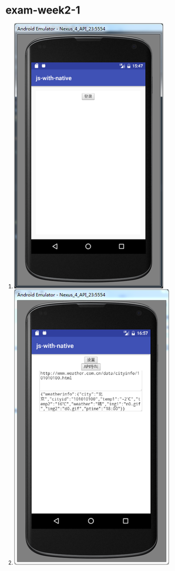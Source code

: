 # exam-week2-1
1. ![视图 Login，模拟器界面截图](https://github.com/huigege1943/exam-week2-1/blob/master/images/login.png)
2. ![视图 Main，模拟器界面截图](https://github.com/huigege1943/exam-week2-1/blob/master/images/main.png)
